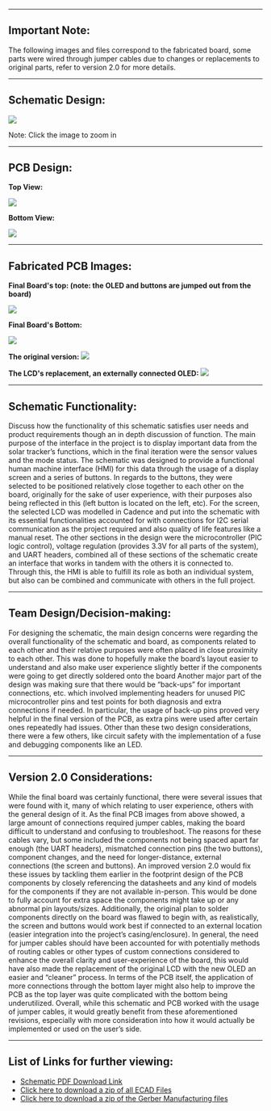
---
Important Note: 
---
The following images and files correspond to the fabricated board, some parts were wired through jumper cables due to changes or replacements to original parts, refer to version 2.0 for more details.

---
Schematic Design:
---
<img src="https://github.com/Rohan-Fernandez/Rohan-Fernandez.github.io/blob/main/Images/HMISchematicFinal.png?raw=true">

Note: Click the image to zoom in

---
PCB Design:
---
**Top View:** 

<img src="https://github.com/Rohan-Fernandez/Rohan-Fernandez.github.io/blob/main/Images/HMIPCB_Top-modified.png?raw=true">

**Bottom View:** 

<img src="https://github.com/Rohan-Fernandez/Rohan-Fernandez.github.io/blob/main/Images/HMI_Bottom-modified.png?raw=true">

---
Fabricated PCB Images:
---
**Final Board's top: (note: the OLED and buttons are jumped out from the board)**

<img src="https://github.com/Rohan-Fernandez/Rohan-Fernandez.github.io/blob/main/Images/BoardTOP.png?raw=true">

**Final Board's Bottom:**

<img src="https://github.com/Rohan-Fernandez/Rohan-Fernandez.github.io/blob/main/Images/FinalBoardBottom.jpg?raw=true">

**The original version:** 
<img src="https://github.com/Rohan-Fernandez/Rohan-Fernandez.github.io/blob/main/Images/OriginalBoardSoldered.jpg?raw=true">

**The LCD's replacement, an externally connected OLED:**
<img src="https://github.com/Rohan-Fernandez/Rohan-Fernandez.github.io/blob/main/Images/Board_JumpedOLED.jpg?raw=true">

---
Schematic Functionality:
---
Discuss how the functionality of this schematic satisfies user needs and product requirements though an in depth discussion of function.
The main purpose of the interface in the project is to display important data from the solar tracker’s functions, which in the final iteration were the sensor values and the mode status. The schematic was designed to provide a functional human machine interface (HMI) for this data through the usage of a display screen and a series of buttons. In regards to the buttons, they were selected to be positioned relatively close together to each other on the board, originally for the sake of user experience, with their purposes also being reflected in this (left button is located on the left, etc). For the screen, the selected LCD was modelled in Cadence and put into the schematic with its essential functionalities accounted for with connections for I2C serial communication as the project required and also quality of life features like a manual reset. The other sections in the design were the microcontroller (PIC logic control), voltage regulation (provides 3.3V for all parts of the system), and UART headers, combined all of these sections of the schematic create an interface that works in tandem with the others it is connected to. Through this, the HMI is able to fulfill its role as both an individual system, but also can be combined and communicate with others in the full project.

---
Team Design/Decision-making:
---
For designing the schematic, the main design concerns were regarding the overall functionality of the schematic and board, as components related to each other and their relative purposes were often placed in close proximity to each other. This was done to hopefully make the board’s layout easier to understand and also make user experience slightly better if the components were going to get directly soldered onto the board Another major part of the design was making sure that there would be “back-ups” for important connections, etc. which involved implementing headers for unused PIC microcontroller pins and test points for both diagnosis and extra connections if needed. In particular, the usage of back-up pins proved very helpful in the final version of the PCB, as extra pins were used after certain ones repeatedly had issues. Other than these two design considerations, there were a few others, like circuit safety with the implementation of a fuse and debugging components like an LED.

---
Version 2.0 Considerations: 
---
While the final board was certainly functional, there were several issues that were found with it, many of which relating to user experience, others with the general design of it. As the final PCB images from above showed, a large amount of connections required jumper cables, making the board difficult to understand and confusing to troubleshoot. The reasons for these cables vary, but some included the components not being spaced apart far enough (the UART headers), mismatched connection pins (the two buttons), component changes, and the need for longer-distance, external connections (the screen and buttons). An improved version 2.0 would fix these issues by tackling them earlier in the footprint design of the PCB components by closely referencing the datasheets and any kind of models for the components if they are not available in-person. This would be done to fully account for extra space the components might take up or any abnormal pin layouts/sizes. Additionally, the original plan to solder components directly on the board was flawed to begin with, as realistically, the screen and buttons would work best if connected to an external location (easier integration into the project’s casing/enclosure). In general, the need for jumper cables should have been accounted for with potentially methods of routing cables or other types of custom connections considered to enhance the overall clarity and user-experience of the board, this would have also made the replacement of the original LCD with the new OLED an easier and “cleaner” process. In terms of the PCB itself, the application of more connections through the bottom layer might also help to improve the PCB as the top layer was quite complicated with the bottom being underutilized. Overall, while this schematic and PCB worked with the usage of jumper cables, it would greatly benefit from these aforementioned revisions, especially with more consideration into how it would actually be implemented or used on the user’s side.

---
List of Links for further viewing: 
---
* [Schematic PDF Download Link](https://github.com/Rohan-Fernandez/Rohan-Fernandez.github.io/blob/main/Images/User_Interface_Schematic.pdf)
* [Click here to download a zip of all ECAD Files](https://github.com/Rohan-Fernandez/Rohan-Fernandez.github.io/raw/refs/heads/main/Images/UI%20Board%20and%20Schematic%20Files.zip)
* [Click here to download a zip of the Gerber Manufacturing files](https://github.com/Rohan-Fernandez/Rohan-Fernandez.github.io/raw/refs/heads/main/Images/RohanFernandez311.zip)
